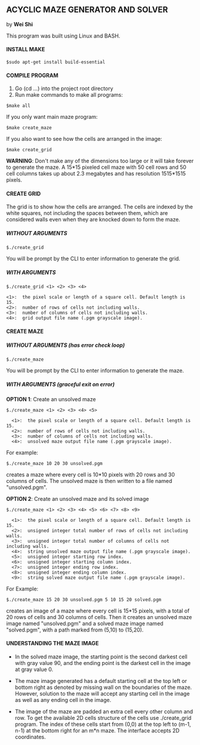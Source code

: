 ## ACYCLIC MAZE GENERATOR AND SOLVER
by **Wei Shi**

This program was built using Linux and BASH.

#### INSTALL MAKE
```{r, engine='bash', count_lines}
$sudo apt-get install build-essential
```

#### COMPILE PROGRAM
1.  Go (cd ...) into the project root directory
2.  Run make commands to make all programs:
```{r, engine='bash', count_lines}
$make all
```
If you only want main maze program:
```{r, engine='bash', count_lines}
$make create_maze
```
If you also want to see how the cells are arranged in the image:
```{r, engine='bash', count_lines}
$make create_grid
```
**WARNING**: Don't make any of the dimensions too large or it will take forever
  to generate the maze. A 15\*15 pixeled cell maze with 50 cell rows and 50 cell
  columns takes up about 2.3 megabytes and has resolution 1515\*1515 pixels.

#### CREATE GRID
  The grid is to show how the cells are arranged. The cells are indexed by the
  white squares, not including the spaces between them, which are considered walls
  even when they are knocked down to form the maze.

##### WITHOUT ARGUMENTS
```{r, engine='bash', count_lines}
$./create_grid
```
You will be prompt by the CLI to enter information to generate the grid.

##### WITH ARGUMENTS
```{r, engine='bash', count_lines}
$./create_grid <1> <2> <3> <4>
```
    <1>:  the pixel scale or length of a square cell. Default length is 15.
    <2>:  number of rows of cells not including walls.
    <3>:  number of columns of cells not including walls.
    <4>:  grid output file name (.pgm grayscale image).

#### CREATE MAZE
##### WITHOUT ARGUMENTS (has error check loop)
```{r, engine='bash', count_lines}
$./create_maze
```
You will be prompt by the CLI to enter information to generate the maze.
##### WITH ARGUMENTS (graceful exit on error)
**OPTION 1**: Create an unsolved maze
```{r, engine='bash', count_lines}
$./create_maze <1> <2> <3> <4> <5>
```
      <1>:  the pixel scale or length of a square cell. Default length is 15.
      <2>:  number of rows of cells not including walls.
      <3>:  number of columns of cells not including walls.
      <4>:  unsolved maze output file name (.pgm grayscale image).
For example:
```{r, engine='bash', count_lines}
$./create_maze 10 20 30 unsolved.pgm
```
creates a maze where every cell is 10*10 pixels with 20 rows and 30 columns
of cells. The unsolved maze is then written to a file named "unsolved.pgm".

**OPTION 2**: Create an unsolved maze and its solved image
```{r, engine='bash', count_lines}
$./create_maze <1> <2> <3> <4> <5> <6> <7> <8> <9>
```
      <1>:  the pixel scale or length of a square cell. Default length is 15.
      <2>:  unsigned integer total number of rows of cells not including walls.
      <3>:  unsigned integer total number of columns of cells not including walls.
      <4>:  string unsolved maze output file name (.pgm grayscale image).
      <5>:  unsigned integer starting row index.
      <6>:  unsigned integer starting column index.
      <7>:  unsigned integer ending row index.
      <8>:  unsigned integer ending column index.
      <9>:  string solved maze output file name (.pgm grayscale image).
For Example:
```{r, engine='bash', count_lines}
$./create_maze 15 20 30 unsolved.pgm 5 10 15 20 solved.pgm
```
  creates an image of a maze where every cell is 15*15 pixels, with a total
  of 20 rows of cells and 30 columns of cells. Then it creates an unsolved
  maze image named "unsolved.pgm" and a solved maze image named "solved.pgm",
  with a path marked from (5,10) to (15,20).

#### UNDERSTANDING THE MAZE IMAGE
- In the solved maze image, the starting point is the second darkest cell with
  gray value 90, and the ending point is the darkest cell in the image at
  gray value 0.

- The maze image generated has a default starting cell at the top left or bottom
  right as denoted by missing wall on the boundaries of the maze. However,
  solution to the maze will accept any starting cell in the image as well as any
  ending cell in the image.

- The image of the maze are padded an extra cell every other column and row. To
  get the available 2D cells structure of the cells use ./create_grid program.
  The index of these cells start from (0,0) at the top left to
  (m-1, n-1) at the bottom right for an m\*n maze. The interface accepts
  2D coordinates.
